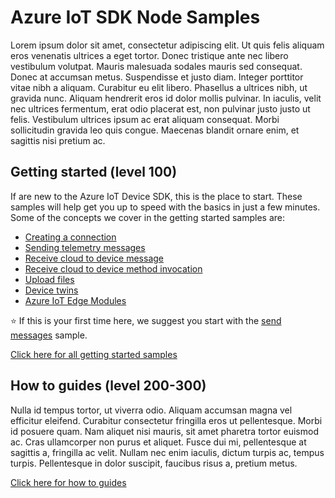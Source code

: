 # Azure IoT SDK Node Samples

Lorem ipsum dolor sit amet, consectetur adipiscing elit. Ut quis felis aliquam eros venenatis ultrices a eget tortor. Donec tristique ante nec libero vestibulum volutpat. Mauris malesuada sodales mauris sed consequat. Donec at accumsan metus. Suspendisse et justo diam. Integer porttitor vitae nibh a aliquam. Curabitur eu elit libero. Phasellus a ultrices nibh, ut gravida nunc. Aliquam hendrerit eros id dolor mollis pulvinar. In iaculis, velit nec ultrices fermentum, erat odio placerat est, non pulvinar justo justo ut felis. Vestibulum ultrices ipsum ac erat aliquam consequat. Morbi sollicitudin gravida leo quis congue. Maecenas blandit ornare enim, et sagittis nisi pretium ac.

## Getting started (level 100)

If are new to the Azure IoT Device SDK, this is the place to start. These samples will help get you up to speed with the basics in just a few minutes. Some of the concepts we cover in the getting started samples are:

- [Creating a connection](./getting%20started/src/connections)
- [Sending telemetry messages](./getting%20started/src/send%20messages)
- [Receive cloud to device message](./getting%20started/src/receive%20messages)
- [Receive cloud to device method invocation](./getting%20started/src/receive%20method%20invocation)
- [Upload files](./getting%20started/src/upload%20files)
- [Device twins](getting%20started/src/device%20twins)
- [Azure IoT Edge Modules](getting%20started/src/edge%20modules)

⭐ If this is your first time here, we suggest you start with the [send messages](./getting%20started/src/send%20messages) sample.

[Click here for all getting started samples](./getting%20started)

## How to guides (level 200-300)

Nulla id tempus tortor, ut viverra odio. Aliquam accumsan magna vel efficitur eleifend. Curabitur consectetur fringilla eros ut pellentesque. Morbi id posuere quam. Nam aliquet nisi mauris, sit amet pharetra tortor euismod ac. Cras ullamcorper non purus et aliquet. Fusce dui mi, pellentesque at sagittis a, fringilla ac velit. Nullam nec enim iaculis, dictum turpis ac, tempus turpis. Pellentesque in dolor suscipit, faucibus risus a, pretium metus.

[Click here for how to guides](./how%20to%20guides)
